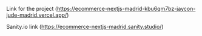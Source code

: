 Link for the project 
(https://ecommerce-nextjs-madrid-kbu6qm7bz-jaycon-jude-madrid.vercel.app/)

Sanity.io link
(https://ecommerce-nextjs-madrid.sanity.studio/)
